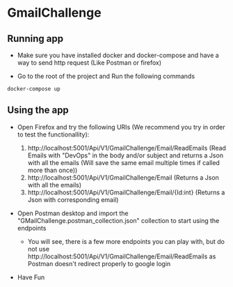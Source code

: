 # GmailChallenge

## Running app
- Make sure you have installed docker and docker-compose and have a way to send http request (Like Postman or firefox)

- Go to the root of the project and Run the following commands
```
docker-compose up
```

## Using the app

- Open Firefox and try the following URIs (We recommend you try in order to test the functionallity):
  1. http://localhost:5001/Api/V1/GmailChallenge/Email/ReadEmails (Read Emails with "DevOps" in the body and/or subject and returns a Json with all the emails (Will save the same email multiple times if called more than once))
  2. http://localhost:5001/Api/V1/GmailChallenge/Email (Returns a Json with all the emails)
  3. http://localhost:5001/Api/V1/GmailChallenge/Email/{Id:int} (Returns a Json with corresponding email)

- Open Postman desktop and import the "GMailChallenge.postman_collection.json" collection to start using the endpoints
  - You will see, there is a few more endpoints you can play with, but do not use http://localhost:5001/Api/V1/GmailChallenge/Email/ReadEmails as Postman doesn't redirect properly to google login

- Have Fun
